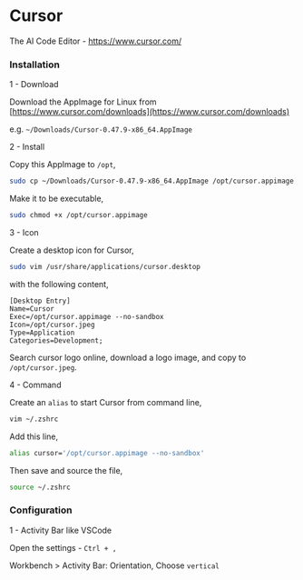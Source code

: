 # Cursor

The AI Code Editor - https://www.cursor.com/


### Installation

1 - Download

Download the AppImage for Linux from [https://www.cursor.com/downloads](https://www.cursor.com/downloads)

e.g. `~/Downloads/Cursor-0.47.9-x86_64.AppImage`


2 - Install

Copy this AppImage to `/opt`,

```bash
sudo cp ~/Downloads/Cursor-0.47.9-x86_64.AppImage /opt/cursor.appimage
```

Make it to be executable,

```bash
sudo chmod +x /opt/cursor.appimage
```


3 - Icon

Create a desktop icon for Cursor,

```bash
sudo vim /usr/share/applications/cursor.desktop
```

with the following content,
```
[Desktop Entry]
Name=Cursor
Exec=/opt/cursor.appimage --no-sandbox
Icon=/opt/cursor.jpeg
Type=Application
Categories=Development;
```

Search cursor logo online, download a logo image, and copy to `/opt/cursor.jpeg`.


4 - Command

Create an `alias` to start Cursor from command line,

```bash
vim ~/.zshrc
```

Add this line,

```bash
alias cursor='/opt/cursor.appimage --no-sandbox'
```

Then save and source the file,

```bash
source ~/.zshrc
```


### Configuration

1 - Activity Bar like VSCode

Open the settings - `Ctrl + ,`

Workbench > Activity Bar: Orientation, Choose `vertical`
